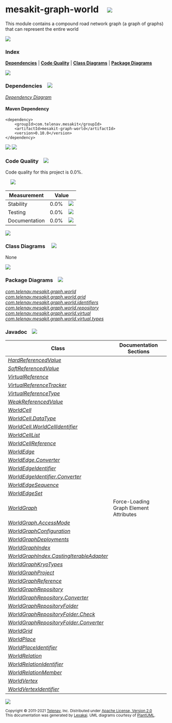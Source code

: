 [//]: # (start-user-text)



[//]: # (end-user-text)

# mesakit-graph-world &nbsp;&nbsp; <img src="https://telenav.github.io/telenav-assets/images/icons/graph-32.png" srcset="https://telenav.github.io/telenav-assets/images/icons/graph-32-2x.png 2x"/>

This module contains a compound road network graph (a graph of graphs) that can represent the entire world

<img src="https://telenav.github.io/telenav-assets/images/separators/horizontal-line-512.png" srcset="https://telenav.github.io/telenav-assets/images/separators/horizontal-line-512-2x.png 2x"/>

### Index



[**Dependencies**](#dependencies) | [**Code Quality**](#code-quality) | [**Class Diagrams**](#class-diagrams) | [**Package Diagrams**](#package-diagrams)

<img src="https://telenav.github.io/telenav-assets/images/separators/horizontal-line-512.png" srcset="https://telenav.github.io/telenav-assets/images/separators/horizontal-line-512-2x.png 2x"/>

### Dependencies <a name="dependencies"></a> &nbsp;&nbsp; <img src="https://telenav.github.io/telenav-assets/images/icons/dependencies-32.png" srcset="https://telenav.github.io/telenav-assets/images/icons/dependencies-32-2x.png 2x"/>

[*Dependency Diagram*](https://www.mesakit.org/0.10.0/lexakai/mesakit/mesakit-graph/world/documentation/diagrams/dependencies.svg)

#### Maven Dependency

    <dependency>
        <groupId>com.telenav.mesakit</groupId>
        <artifactId>mesakit-graph-world</artifactId>
        <version>0.10.0</version>
    </dependency>

<img src="https://telenav.github.io/telenav-assets/images/separators/horizontal-line-128.png" srcset="https://telenav.github.io/telenav-assets/images/separators/horizontal-line-128-2x.png 2x"/>

[//]: # (start-user-text)



[//]: # (end-user-text)

<img src="https://telenav.github.io/telenav-assets/images/separators/horizontal-line-128.png" srcset="https://telenav.github.io/telenav-assets/images/separators/horizontal-line-128-2x.png 2x"/>

### Code Quality <a name="code-quality"></a> &nbsp;&nbsp; <img src="https://telenav.github.io/telenav-assets/images/icons/ruler-32.png" srcset="https://telenav.github.io/telenav-assets/images/icons/ruler-32-2x.png 2x"/>

Code quality for this project is 0.0%.  
  
&nbsp; &nbsp; <img src="https://telenav.github.io/telenav-assets/images/meters/meter-0-96.png" srcset="https://telenav.github.io/telenav-assets/images/meters/meter-0-96-2x.png 2x"/>

| Measurement   | Value                    |
|---------------|--------------------------|
| Stability     | 0.0%&nbsp; &nbsp; <img src="https://telenav.github.io/telenav-assets/images/meters/meter-0-96.png" srcset="https://telenav.github.io/telenav-assets/images/meters/meter-0-96-2x.png 2x"/>     |
| Testing       | 0.0%&nbsp; &nbsp; <img src="https://telenav.github.io/telenav-assets/images/meters/meter-0-96.png" srcset="https://telenav.github.io/telenav-assets/images/meters/meter-0-96-2x.png 2x"/>       |
| Documentation | 0.0%&nbsp; &nbsp; <img src="https://telenav.github.io/telenav-assets/images/meters/meter-0-96.png" srcset="https://telenav.github.io/telenav-assets/images/meters/meter-0-96-2x.png 2x"/> |

<img src="https://telenav.github.io/telenav-assets/images/separators/horizontal-line-128.png" srcset="https://telenav.github.io/telenav-assets/images/separators/horizontal-line-128-2x.png 2x"/>

### Class Diagrams <a name="class-diagrams"></a> &nbsp; &nbsp; <img src="https://telenav.github.io/telenav-assets/images/icons/diagram-40.png" srcset="https://telenav.github.io/telenav-assets/images/icons/diagram-40-2x.png 2x"/>

None

<img src="https://telenav.github.io/telenav-assets/images/separators/horizontal-line-128.png" srcset="https://telenav.github.io/telenav-assets/images/separators/horizontal-line-128-2x.png 2x"/>

### Package Diagrams <a name="package-diagrams"></a> &nbsp;&nbsp; <img src="https://telenav.github.io/telenav-assets/images/icons/box-24.png" srcset="https://telenav.github.io/telenav-assets/images/icons/box-24-2x.png 2x"/>

[*com.telenav.mesakit.graph.world*](https://www.mesakit.org/0.10.0/lexakai/mesakit/mesakit-graph/world/documentation/diagrams/com.telenav.mesakit.graph.world.svg)  
[*com.telenav.mesakit.graph.world.grid*](https://www.mesakit.org/0.10.0/lexakai/mesakit/mesakit-graph/world/documentation/diagrams/com.telenav.mesakit.graph.world.grid.svg)  
[*com.telenav.mesakit.graph.world.identifiers*](https://www.mesakit.org/0.10.0/lexakai/mesakit/mesakit-graph/world/documentation/diagrams/com.telenav.mesakit.graph.world.identifiers.svg)  
[*com.telenav.mesakit.graph.world.repository*](https://www.mesakit.org/0.10.0/lexakai/mesakit/mesakit-graph/world/documentation/diagrams/com.telenav.mesakit.graph.world.repository.svg)  
[*com.telenav.mesakit.graph.world.virtual*](https://www.mesakit.org/0.10.0/lexakai/mesakit/mesakit-graph/world/documentation/diagrams/com.telenav.mesakit.graph.world.virtual.svg)  
[*com.telenav.mesakit.graph.world.virtual.types*](https://www.mesakit.org/0.10.0/lexakai/mesakit/mesakit-graph/world/documentation/diagrams/com.telenav.mesakit.graph.world.virtual.types.svg)

### Javadoc <a name="code-quality"></a> &nbsp;&nbsp; <img src="https://telenav.github.io/telenav-assets/images/icons/books-24.png" srcset="https://telenav.github.io/telenav-assets/images/icons/books-24-2x.png 2x"/>

| Class | Documentation Sections  |
|-------|-------------------------|
| [*HardReferencedValue*](https://www.mesakit.org/0.10.0/javadoc/mesakit/mesakit-graph-world/com/telenav/mesakit/graph/world/virtual/types/HardReferencedValue.html) |  |  
| [*SoftReferencedValue*](https://www.mesakit.org/0.10.0/javadoc/mesakit/mesakit-graph-world/com/telenav/mesakit/graph/world/virtual/types/SoftReferencedValue.html) |  |  
| [*VirtualReference*](https://www.mesakit.org/0.10.0/javadoc/mesakit/mesakit-graph-world/com/telenav/mesakit/graph/world/virtual/VirtualReference.html) |  |  
| [*VirtualReferenceTracker*](https://www.mesakit.org/0.10.0/javadoc/mesakit/mesakit-graph-world/com/telenav/mesakit/graph/world/virtual/VirtualReferenceTracker.html) |  |  
| [*VirtualReferenceType*](https://www.mesakit.org/0.10.0/javadoc/mesakit/mesakit-graph-world/com/telenav/mesakit/graph/world/virtual/VirtualReferenceType.html) |  |  
| [*WeakReferencedValue*](https://www.mesakit.org/0.10.0/javadoc/mesakit/mesakit-graph-world/com/telenav/mesakit/graph/world/virtual/types/WeakReferencedValue.html) |  |  
| [*WorldCell*](https://www.mesakit.org/0.10.0/javadoc/mesakit/mesakit-graph-world/com/telenav/mesakit/graph/world/grid/WorldCell.html) |  |  
| [*WorldCell.DataType*](https://www.mesakit.org/0.10.0/javadoc/mesakit/mesakit-graph-world/com/telenav/mesakit/graph/world/grid/WorldCell.DataType.html) |  |  
| [*WorldCell.WorldCellIdentifier*](https://www.mesakit.org/0.10.0/javadoc/mesakit/mesakit-graph-world/com/telenav/mesakit/graph/world/grid/WorldCell.WorldCellIdentifier.html) |  |  
| [*WorldCellList*](https://www.mesakit.org/0.10.0/javadoc/mesakit/mesakit-graph-world/com/telenav/mesakit/graph/world/grid/WorldCellList.html) |  |  
| [*WorldCellReference*](https://www.mesakit.org/0.10.0/javadoc/mesakit/mesakit-graph-world/com/telenav/mesakit/graph/world/grid/WorldCellReference.html) |  |  
| [*WorldEdge*](https://www.mesakit.org/0.10.0/javadoc/mesakit/mesakit-graph-world/com/telenav/mesakit/graph/world/WorldEdge.html) |  |  
| [*WorldEdge.Converter*](https://www.mesakit.org/0.10.0/javadoc/mesakit/mesakit-graph-world/com/telenav/mesakit/graph/world/WorldEdge.Converter.html) |  |  
| [*WorldEdgeIdentifier*](https://www.mesakit.org/0.10.0/javadoc/mesakit/mesakit-graph-world/com/telenav/mesakit/graph/world/identifiers/WorldEdgeIdentifier.html) |  |  
| [*WorldEdgeIdentifier.Converter*](https://www.mesakit.org/0.10.0/javadoc/mesakit/mesakit-graph-world/com/telenav/mesakit/graph/world/identifiers/WorldEdgeIdentifier.Converter.html) |  |  
| [*WorldEdgeSequence*](https://www.mesakit.org/0.10.0/javadoc/mesakit/mesakit-graph-world/com/telenav/mesakit/graph/world/WorldEdgeSequence.html) |  |  
| [*WorldEdgeSet*](https://www.mesakit.org/0.10.0/javadoc/mesakit/mesakit-graph-world/com/telenav/mesakit/graph/world/WorldEdgeSet.html) |  |  
| [*WorldGraph*](https://www.mesakit.org/0.10.0/javadoc/mesakit/mesakit-graph-world/com/telenav/mesakit/graph/world/WorldGraph.html) | Force-Loading Graph Element Attributes |  
| [*WorldGraph.AccessMode*](https://www.mesakit.org/0.10.0/javadoc/mesakit/mesakit-graph-world/com/telenav/mesakit/graph/world/WorldGraph.AccessMode.html) |  |  
| [*WorldGraphConfiguration*](https://www.mesakit.org/0.10.0/javadoc/mesakit/mesakit-graph-world/com/telenav/mesakit/graph/world/WorldGraphConfiguration.html) |  |  
| [*WorldGraphDeployments*](https://www.mesakit.org/0.10.0/javadoc/mesakit/mesakit-graph-world/com/telenav/mesakit/graph/world/WorldGraphDeployments.html) |  |  
| [*WorldGraphIndex*](https://www.mesakit.org/0.10.0/javadoc/mesakit/mesakit-graph-world/com/telenav/mesakit/graph/world/WorldGraphIndex.html) |  |  
| [*WorldGraphIndex.CastingIterableAdapter*](https://www.mesakit.org/0.10.0/javadoc/mesakit/mesakit-graph-world/com/telenav/mesakit/graph/world/WorldGraphIndex.CastingIterableAdapter.html) |  |  
| [*WorldGraphKryoTypes*](https://www.mesakit.org/0.10.0/javadoc/mesakit/mesakit-graph-world/com/telenav/mesakit/graph/world/WorldGraphKryoTypes.html) |  |  
| [*WorldGraphProject*](https://www.mesakit.org/0.10.0/javadoc/mesakit/mesakit-graph-world/com/telenav/mesakit/graph/world/WorldGraphProject.html) |  |  
| [*WorldGraphReference*](https://www.mesakit.org/0.10.0/javadoc/mesakit/mesakit-graph-world/com/telenav/mesakit/graph/world/repository/WorldGraphReference.html) |  |  
| [*WorldGraphRepository*](https://www.mesakit.org/0.10.0/javadoc/mesakit/mesakit-graph-world/com/telenav/mesakit/graph/world/repository/WorldGraphRepository.html) |  |  
| [*WorldGraphRepository.Converter*](https://www.mesakit.org/0.10.0/javadoc/mesakit/mesakit-graph-world/com/telenav/mesakit/graph/world/repository/WorldGraphRepository.Converter.html) |  |  
| [*WorldGraphRepositoryFolder*](https://www.mesakit.org/0.10.0/javadoc/mesakit/mesakit-graph-world/com/telenav/mesakit/graph/world/repository/WorldGraphRepositoryFolder.html) |  |  
| [*WorldGraphRepositoryFolder.Check*](https://www.mesakit.org/0.10.0/javadoc/mesakit/mesakit-graph-world/com/telenav/mesakit/graph/world/repository/WorldGraphRepositoryFolder.Check.html) |  |  
| [*WorldGraphRepositoryFolder.Converter*](https://www.mesakit.org/0.10.0/javadoc/mesakit/mesakit-graph-world/com/telenav/mesakit/graph/world/repository/WorldGraphRepositoryFolder.Converter.html) |  |  
| [*WorldGrid*](https://www.mesakit.org/0.10.0/javadoc/mesakit/mesakit-graph-world/com/telenav/mesakit/graph/world/grid/WorldGrid.html) |  |  
| [*WorldPlace*](https://www.mesakit.org/0.10.0/javadoc/mesakit/mesakit-graph-world/com/telenav/mesakit/graph/world/WorldPlace.html) |  |  
| [*WorldPlaceIdentifier*](https://www.mesakit.org/0.10.0/javadoc/mesakit/mesakit-graph-world/com/telenav/mesakit/graph/world/identifiers/WorldPlaceIdentifier.html) |  |  
| [*WorldRelation*](https://www.mesakit.org/0.10.0/javadoc/mesakit/mesakit-graph-world/com/telenav/mesakit/graph/world/WorldRelation.html) |  |  
| [*WorldRelationIdentifier*](https://www.mesakit.org/0.10.0/javadoc/mesakit/mesakit-graph-world/com/telenav/mesakit/graph/world/identifiers/WorldRelationIdentifier.html) |  |  
| [*WorldRelationMember*](https://www.mesakit.org/0.10.0/javadoc/mesakit/mesakit-graph-world/com/telenav/mesakit/graph/world/WorldRelationMember.html) |  |  
| [*WorldVertex*](https://www.mesakit.org/0.10.0/javadoc/mesakit/mesakit-graph-world/com/telenav/mesakit/graph/world/WorldVertex.html) |  |  
| [*WorldVertexIdentifier*](https://www.mesakit.org/0.10.0/javadoc/mesakit/mesakit-graph-world/com/telenav/mesakit/graph/world/identifiers/WorldVertexIdentifier.html) |  |  

[//]: # (start-user-text)



[//]: # (end-user-text)

<img src="https://telenav.github.io/telenav-assets/images/separators/horizontal-line-512.png" srcset="https://telenav.github.io/telenav-assets/images/separators/horizontal-line-512-2x.png 2x"/>

<sub>Copyright &#169; 2011-2021 [Telenav](https://telenav.com), Inc. Distributed under [Apache License, Version 2.0](LICENSE)</sub>  
<sub>This documentation was generated by [Lexakai](https://lexakai.org). UML diagrams courtesy of [PlantUML](https://plantuml.com).</sub>
